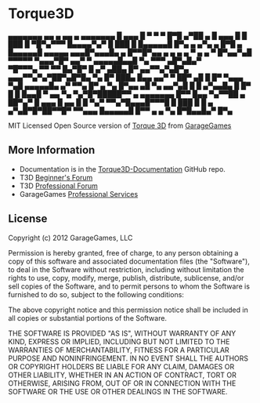 Torque3D
========

 ▄▄▄▄▄▄▄     ▄▄  ▄  ▄▄  ▄  ▄▄▄▄▄▄▄
 █ ▄▄▄ █ ▀ ▀ ▀ █▀█  ▄▀██ ▄ █ ▄▄▄ █
 █ ███ █ ▀█▀▄▀▀▀  █▄▄▄▄▀▄▀ █ ███ █
 █▄▄▄▄▄█ █▀▄ ▄ ▄▀▄ ▄ █▀█ ▄ █▄▄▄▄▄█
 ▄▄▄▄▄ ▄▄▄█▀▄▄▄█▄ ▄ █▀▀█▀▄▄ ▄ ▄ ▄ 
 ▄ ▀ ▄ ▄ ▀ █▀▄▄▀▄█ ▀▀▀▀▀   ▀▄▄▄▀█▀
 ▄▄▀ ▀ ▄▄▄▄▄█▄▄█ ▀▄  ▀▀▀ ▄█▀▄█▄▀  
  ▀█▀▀▀▄ ▀▀ ▀▀ █▄▀█▀ █ ▄▀ ▄██▄  █▀
 ▄▄▀▀▄▀▄█▀▄  ▄▄▄▀▀▄▀▄▀██▀▄█▀█▄ ▀▄ 
 █▀ ███▄ █▄▄   ▄▄▀  ▀ ██▀ ▄█  █ █▀
 ▀▄▄▄ ▀▄█ ▄▄▄▄▄█▄ ▄▀ ▀▀▄ █▀  ▄ ▀▄ 
 █▀▄▄  ▄█ ▀▄ ▄▄▀▄█ █ █ ▄▀▄▄█▄ █ █▀
 █ █ █▄▄█ ▀  ▄▄  ▀▄ ▀▄▀█▀█████▀▀ ▄
 ▄▄▄▄▄▄▄ █▀▀  █▄▄   ▀▄▀▀██ ▄ ██▀▄▀
 █ ▄▄▄ █ ▄▄  █ █ ▀▄▀ ▀▀▄▀█▄▄▄█▀▀▀█
 █ ███ █ █ ▄  ▄▀▄█▀█▀██▀▀█▀ ▀▀▄▄▄ 
 █▄▄▄▄▄█ █▀▀ ▄ ▄ ▀▄  █▀█▄▄█▄▀ █▀▄ 

MIT Licensed Open Source version of [Torque 3D](http://www.garagegames.com/products/torque-3d) from [GarageGames](http://www.garagegames.com)

More Information
----------------

* Documentation is in the [Torque3D-Documentation](https://github.com/GarageGames/Torque3D-Documentation) GitHub repo.
* T3D [Beginner's Forum](http://www.garagegames.com/community/forums/73)
* T3D [Professional Forum](http://www.garagegames.com/community/forums/63)
* GarageGames [Professional Services](http://services.garagegames.com/)

License
-------

Copyright (c) 2012 GarageGames, LLC

Permission is hereby granted, free of charge, to any person obtaining a copy
of this software and associated documentation files (the "Software"), to
deal in the Software without restriction, including without limitation the
rights to use, copy, modify, merge, publish, distribute, sublicense, and/or
sell copies of the Software, and to permit persons to whom the Software is
furnished to do so, subject to the following conditions:

The above copyright notice and this permission notice shall be included in
all copies or substantial portions of the Software.

THE SOFTWARE IS PROVIDED "AS IS", WITHOUT WARRANTY OF ANY KIND, EXPRESS OR
IMPLIED, INCLUDING BUT NOT LIMITED TO THE WARRANTIES OF MERCHANTABILITY,
FITNESS FOR A PARTICULAR PURPOSE AND NONINFRINGEMENT. IN NO EVENT SHALL THE
AUTHORS OR COPYRIGHT HOLDERS BE LIABLE FOR ANY CLAIM, DAMAGES OR OTHER
LIABILITY, WHETHER IN AN ACTION OF CONTRACT, TORT OR OTHERWISE, ARISING
FROM, OUT OF OR IN CONNECTION WITH THE SOFTWARE OR THE USE OR OTHER DEALINGS
IN THE SOFTWARE.
